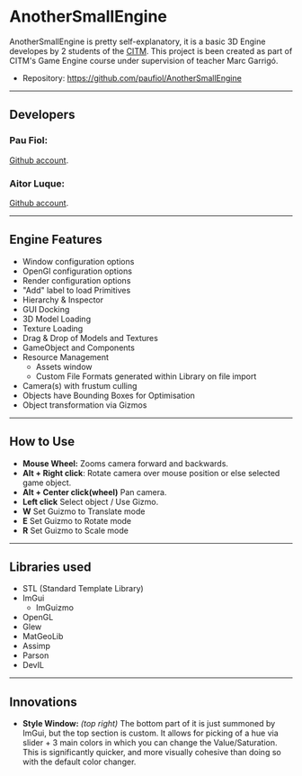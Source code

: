 # AnotherSmallEngine
AnotherSmallEngine is pretty self-explanatory, it is a basic 3D Engine developes by 2 students of the [CITM](<https://www.citm.upc.edu/>).
This project is been created as part of CITM's Game Engine course under supervision of teacher Marc Garrigó.
* Repository: https://github.com/paufiol/AnotherSmallEngine 
****
## Developers
### Pau Fiol:
[Github account](<https://github.com/paufiol>).
### Aitor Luque:
[Github account](<https://github.com/Aitorlb7>).
****
## Engine Features
* Window configuration options
* OpenGl configuration options
* Render configuration options
* "Add" label to load Primitives
* Hierarchy & Inspector
* GUI Docking
* 3D Model Loading
* Texture Loading
* Drag & Drop of Models and Textures
* GameObject and Components
* Resource Management
    * Assets window
    * Custom File Formats generated within Library on file import
* Camera(s) with frustum culling
* Objects have Bounding Boxes for Optimisation
* Object transformation via Gizmos

****
## How to Use
* **Mouse Wheel:** Zooms camera forward and backwards.
* **Alt + Right click**: Rotate camera over mouse position or else selected game object.
* **Alt + Center click(wheel)** Pan camera.
* **Left click** Select object / Use Gizmo.
* **W** Set Guizmo to Translate mode
* **E** Set Guizmo to Rotate mode
* **R** Set Guizmo to Scale mode

****
## Libraries used
* STL (Standard Template Library)
* ImGui
    * ImGuizmo
* OpenGL 
* Glew 
* MatGeoLib
* Assimp
* Parson
* DevIL
****
## Innovations
* **Style Window:** *(top right)* The bottom part of it is just summoned by ImGui, but the top section is custom. It allows for picking of a hue via slider + 3 main colors in which you can change the Value/Saturation. This is significantly quicker, and more visually cohesive than doing so with the default color changer.  
